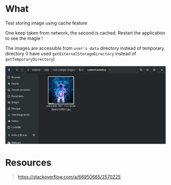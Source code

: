 # What

Test storing image using cache feature

One keep taken from network, the second is cached.
Restart the application to see the magie !

The images are accessible from `user's data` directory instead of temporary directory (I have used `getExternalStorageDirectory` instead of `getTemporaryDirectory`)

![image cached](image_cached.png)

# Resources
> https://stackoverflow.com/a/66950665/2570225

